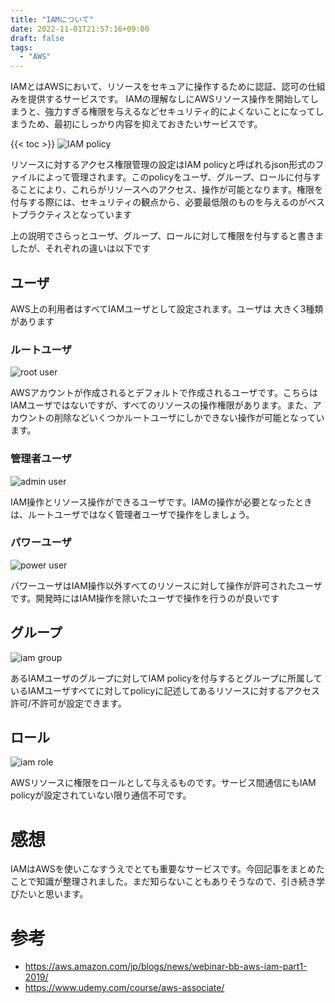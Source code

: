 ```yaml
---
title: "IAMについて"
date: 2022-11-01T21:57:16+09:00
draft: false
tags:
  - "AWS"
---
```

IAMとはAWSにおいて、リソースをセキュアに操作するために認証、認可の仕組みを提供するサービスです。
IAMの理解なしにAWSリソース操作を開始してしまうと、強力すぎる権限を与えるなどセキュリティ的によくないことになってしまうため、最初にしっかり内容を抑えておきたいサービスです。
<!--more-->
{{< toc >}}
![IAM policy](/images/iam-policy.png)

リソースに対するアクセス権限管理の設定はIAM policyと呼ばれるjson形式のファイルによって管理されます。このpolicyをユーザ、グループ、ロールに付与することにより、これらがリソースへのアクセス、操作が可能となります。権限を付与する際には、セキュリティの観点から、必要最低限のものを与えるのがベストプラクティスとなっています

上の説明でさらっとユーザ、グループ、ロールに対して権限を付与すると書きましたが、それぞれの違いは以下です

## ユーザ
AWS上の利用者はすべてIAMユーザとして設定されます。ユーザは
大きく3種類があります
### ルートユーザ
![root user](/images/root-user.png)

AWSアカウントが作成されるとデフォルトで作成されるユーザです。こちらはIAMユーザではないですが、すべてのリソースの操作権限があります。また、アカウントの削除などいくつかルートユーザにしかできない操作が可能となっています。
 
### 管理者ユーザ
![admin user](/images/admin-user.png)

IAM操作とリソース操作ができるユーザです。IAMの操作が必要となったときは、ルートユーザではなく管理者ユーザで操作をしましょう。
### パワーユーザ
![power user](/images/power-user.png)

パワーユーザはIAM操作以外すべてのリソースに対して操作が許可されたユーザです。開発時にはIAM操作を除いたユーザで操作を行うのが良いです

## グループ
![iam group](/images/iam-group.png)

あるIAMユーザのグループに対してIAM policyを付与するとグループに所属しているIAMユーザすべてに対してpolicyに記述してあるリソースに対するアクセス許可/不許可が設定できます。

## ロール
![iam role](/images/iam-role.png)

AWSリソースに権限をロールとして与えるものです。サービス間通信にもIAM policyが設定されていない限り通信不可です。

# 感想
IAMはAWSを使いこなすうえでとても重要なサービスです。今回記事をまとめたことで知識が整理されました。まだ知らないこともありそうなので、引き続き学びたいと思います。

# 参考
- https://aws.amazon.com/jp/blogs/news/webinar-bb-aws-iam-part1-2019/
- https://www.udemy.com/course/aws-associate/
